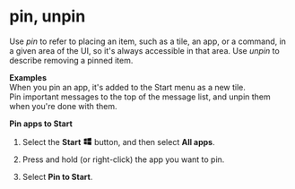 # pin, unpin

Use *pin* to refer to placing an item, such as a tile, an app, or a command, in a given area of the UI, so it's always accessible in that area. Use *unpin* to describe removing a pinned item.

**Examples**  
When you pin an app, it's added to the Start menu as a new tile.  
Pin important messages to the top of the message list, and unpin them when you're done with them.

**Pin apps to Start**

1.  Select the **Start** ![](media/pin-unpin/967781121.png) button, and then select **All apps**. 

2.  Press and hold (or right-click) the app you want to pin.

3.  Select **Pin to Start**. 
